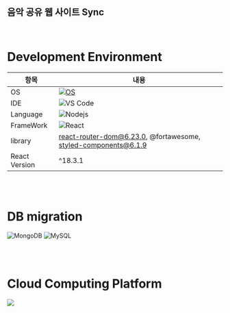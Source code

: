 ## <b>음악 공유 웹 사이트 Sync</b>
<!--
<b style="font-size:180px;">Sync</b>
![image](https://github.com/kang-minjune/Musics-Share/blob/main/client/public/images/LP.png)
-->
<br/>

# **Development Environment**

| 항목 | 내용 |
| --- | --- |
| OS | [![OS](https://img.shields.io/badge/OS-macOS-informational?style=flat-square&logo=apple&logoColor=white)](https://en.wikipedia.org/wiki/MacOS) |
| IDE | ![VS Code](https://img.shields.io/badge/-VS%20Code-007ACC?style=flat-square&logo=visual-studio-code) |
| Language | ![Nodejs](https://img.shields.io/badge/-Nodejs-black?style=flat-square&logo=Node.js) |
| FrameWork | ![React](https://img.shields.io/badge/-React-black?style=flat-square&logo=react) |
| library | react-router-dom@6.23.0, @fortawesome, styled-components@6.1.9 |  
| React Version | ^18.3.1 |

<br/><br/>

# DB migration
![MongoDB](https://img.shields.io/badge/-MongoDB-black?style=flat-square&logo=mongodb)
![MySQL](https://img.shields.io/badge/-MySQL-black?style=flat-square&logo=mysql)

<br/><br/>

# Cloud Computing Platform
<img src="https://img.shields.io/badge/Amazon AWS-232F3E?style=flat-square&logo=amazonaws&logoColor=white"/>

